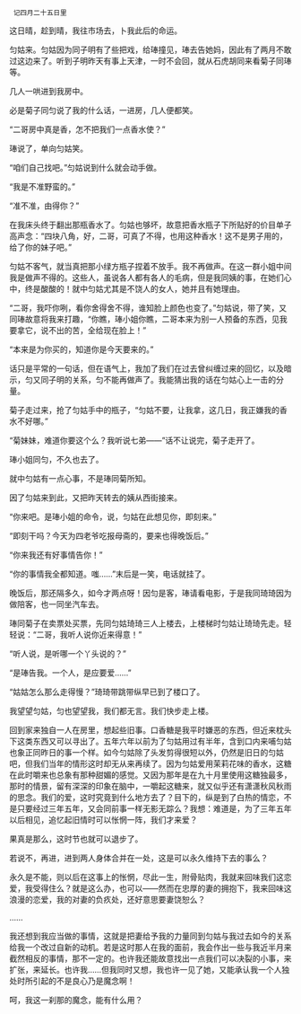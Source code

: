      记四月二十五日里 

   这日晴，趁到晴，我往市场去，卜我此后的命运。 

   匀姑来。匀姑因为同子明有了些把戏，给琫撞见，琫去告她妈，因此有了两月不敢过这边来了。听到子明昨天有事上天津，一时不会回，就从石虎胡同来看菊子同琫等。 

   几人一哄进到我房中。 

   必是菊子同匀说了我的什么话，一进房，几人便都笑。 

   “二哥房中真是香，怎不把我们一点香水使？” 

   琫说了，单向匀姑笑。 

   “咱们自己找吧。”匀姑说到什么就会动手做。 

   “我是不准野蛮的。” 

   “准不准，由得你？” 

   在我床头终于翻出那瓶香水了。匀姑也够坏，故意把香水瓶子下所贴好的价目单子高声念：“四块八角，好，二哥，可真了不得，也用这种香水！这不是男子用的，给了你的妹子吧。”

   匀姑不客气，就当真把那小绿方瓶子捏着不放手。我不再做声。在这一群小姐中间我是做声不得的。这些人，虽说各人都有各人的毛病，但是我同姨的事，在她们心中，终是酸酸的！就中匀姑尤其是不饶人的女人，她并且有她理由。

   “二哥，我吓你咧，看你舍得舍不得，谁知脸上颜色也变了。”匀姑说，带了笑，又同琫故意将我来打趣，“你瞧，琫小姐你瞧，二哥本来为别一人预备的东西，见我要拿它，说不出的苦，全给现在脸上！”

   “本来是为你买的，知道你是今天要来的。” 

   话只是平常的一句话，但在语气上，我加了我们在过去曾纠缠过来的回忆，以及暗示，匀又同子明的关系，匀不能再做声了。我能猜出我的话在匀姑心上一击的分量。 

   菊子走过来，抢了匀姑手中的瓶子，“匀姑不要，让我拿，这几日，我正嫌我的香水不好哪。” 

   “菊妹妹，难道你要这个么？我听说七弟——”话不让说完，菊子走开了。 

   琫小姐同匀，不久也去了。 

   就中匀姑有一点心事，不是琫同菊所知。 

   因了匀姑来到此，又把昨天转去的姨从西街接来。 

   “你来吧。是琫小姐的命令，说，匀姑在此想见你，即刻来。” 

   “即刻干吗？今天为四老爷吃报母斋的，要来也得晚饭后。” 

   “你来我还有好事情告你！” 

   “你的事情我全都知道。嗤……”末后是一笑，电话就挂了。 

   晚饭后，那还隔多久，如今才两点呀！因匀是客，琫请看电影，于是我同琦琦因为做陪客，也一同坐汽车去。 

   琫同菊子在卖票处买票，先同匀姑琦琦三人上楼去，上楼梯时匀姑让琦琦先走。轻轻说：“二哥，我听人说你近来得意！” 

   “听人说，是听哪一个丫头说的？” 

   “是琫告我。一个人，是应要爱……” 

   “姑姑怎么那么走得慢？”琦琦带跳带纵早已到了楼口了。 

   我望望匀姑，匀也望望我，我们都无言。我们快步走上楼。 

   回到家来独自一人在房里，想起些旧事。口香糖是我平时嫌恶的东西，但近来枕头下这类东西又可以寻出了。五年六年以前为了匀姑用过有半年，含到口内来哺匀姑也象正同昨日的事一个样。如今匀姑除了头发剪得很短以外，仍然是旧日的匀姑吧，但我们当年的情形这时却无从来再续了。因为匀姑爱用茉莉花味的香水，这糖在此时嚼来也总象有那种甜媚的感觉。又因为那年是在九十月里使用这糖独最多，那时的情景，留有深深的印象在脑中，一嚼起这糖来，就又似乎还有潇潇秋风秋雨的思念。我们的爱，这时究竟到什么地方去了？目下的，纵是到了白热的情恋，不是只要经过三年五年，又会同前事一样无影无踪么？我想：难道是，为了三年五年以后相见，追忆起旧情时可以怅惘一阵，我们才来爱？

   果真是那么，这时节也就可以退步了。 

   若说不，再进，进到两人身体合并在一处，这是可以永久维持下去的事么？ 

   永久是不能，则以后在这事上的怅惘，尽此一生，附骨贴肉，我就来回味我们这恋爱，我受得住么？就是这么办，也可以——然而在忠厚的妻的拥抱下，我来回味这浪漫的恋爱，我的对妻的负疚处，还好意思要妻饶恕么？

   …… 

   我还想到我应当做的事情，这就是把妻给予我的力量同到匀姑与我过去如今的关系给我一个改过自新的动机。若是这时那人在我的面前，我会作出一些与我近半月来截然相反的事情，那不一定的。也许我还能故意找出一点我们可以决裂的小事，来扩张，来延长。也许我……但我同时又想，我也许一见了她，又能承认我一个人独处时所引起的不是良心乃是魔念啊！

   呵，我这一刹那的魔念，能有什么用？ 

